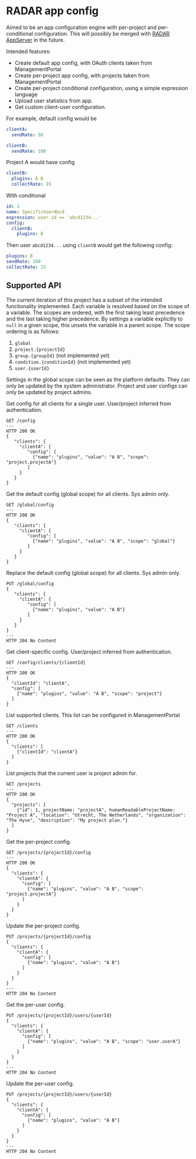# RADAR app config

Aimed to be an app configuration engine with per-project and per-conditional configuration. This will possibly be merged with [RADAR AppServer](https://github.com/radar-base/radar-appserver) in the future. 

Intended features:

- Create default app config, with OAuth clients taken from ManagementPortal
- Create per-project app config, with projects taken from ManagementPortal
- Create per-project conditional configuration, using a simple expression language
- Upload user statistics from app.
- Get custom client-user configuration.

For example, default config would be
```yaml
clientA:
  sendRate: 50

clientB:
  sendRate: 100
```

Project A would have config
```yaml
clientB:
  plugins: A B
  collectRate: 15
```

With conditional
```yaml
id: 1
name: SpecificUserAbcd
expression: user.id == 'abcd1234...'
config:
  clientB:
    plugins: B
```

Then user `abcd1234...` using `clientB` would get the following config: 

```yaml
plugins: B
sendRate: 100
collectRate: 15
```

## Supported API

The current iteration of this project has a subset of the intended functionality implemented. Each variable is resolved based on the scope of a variable. The scopes are ordered, with the first taking least precedence and the last taking higher precedence. By settings a variable explicitly to `null` in a given scope, this unsets the variable in a parent scope. The scope ordering is as follows:

1. `global`
2. `project.{projectId}`
3. `group.{groupId}` (not implemented yet)
4. `condition.{conditionId}` (not implemented yet)
5. `user.{userId}`

Settings in the global scope can be seen as the platform defaults. They can only be updated by the system administrator. Project and user configs can only be updated by project admins.

Get config for all clients for a single user. User/project inferred from authentication.
```
GET /config
---
HTTP 200 OK
{
   "clients": {
     "clientA": {
        "config": [
          {"name": "plugins", "value": "A B", "scope": "project.projectA"}
        ]
     }
   }
}
```

Get the default config (global scope) for all clients. Sys admin only.
```
GET /global/config
---
HTTP 200 OK
{
   "clients": {
     "clientA": {
        "config": [
          {"name": "plugins", "value": "A B", "scope": "global"}
        ]
     }
   }
}
```


Replace the default config (global scope) for all clients. Sys admin only.
```
PUT /global/config
{
   "clients": {
     "clientA": {
        "config": [
          {"name": "plugins", "value": "A B"}
        ]
     }
   }
}
---
HTTP 204 No Content
```

Get client-specific config. User/project inferred from authentication.
```
GET /config/clients/{clientId}
---
HTTP 200 OK
{
  "clientId": "clientA",
  "config": [
    {"name": "plugins", "value": "A B", "scope": "project"}
  ]
}
```



List supported clients. This list can be configured in ManagementPortal
```
GET /clients
---
HTTP 200 OK
{
  "clients": [
    {"clientId": "clientA"}
  ]
}
```

List projects that the current user is project admin for.
```
GET /projects
---
HTTP 200 OK
{
  "projects": [
    {"id": 1, projectName: "projectA", humanReadableProjectName: "Project A", "location": "Utrecht, The Netherlands", "organization": "The Hyve", "description": "My project plan."}
  ]
}
```

Get the per-project config.
```
GET /projects/{projectId}/config
---
HTTP 200 OK
{
  "clients": {
    "clientA": {
      "config": [
        {"name": "plugins", "value": "A B", "scope": "project.projectA"}
      ]
    }
  }
}
```

Update the per-project config.
```
PUT /projects/{projectId}/config
{
  "clients": {
    "clientA": {
      "config": [
        {"name": "plugins", "value": "A B"}
      ]
    }
  }
}
---
HTTP 204 No Content
```

Get the per-user config.
```
PUT /projects/{projectId}/users/{userId}
{
  "clients": {
    "clientA": {
      "config": [
        {"name": "plugins", "value": "A B", "scope": "user.userA"}
      ]
    }
  }
}
---
HTTP 204 No Content
```

Update the per-user config.
```
PUT /projects/{projectId}/users/{userId}
{
  "clients": {
    "clientA": {
      "config": [
        {"name": "plugins", "value": "A B"}
      ]
    }
  }
}
---
HTTP 204 No Content
```